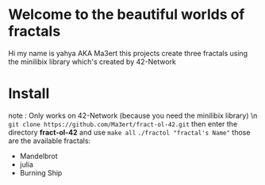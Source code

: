 # Welcome to the beautiful worlds of fractals 

Hi my name is yahya AKA Ma3ert this projects create three fractals using the minilibix library which's created 
by 42-Network
# Install
note : Only works on 42-Network (because you need the minilibix library) \n
`git clone https://github.com/Ma3ert/fract-ol-42.git`
then enter the directory **fract-ol-42** and use
`make all`
`./fractol "fractal's Name"`
those are the available fractals:
- Mandelbrot
- julia
- Burning Ship
